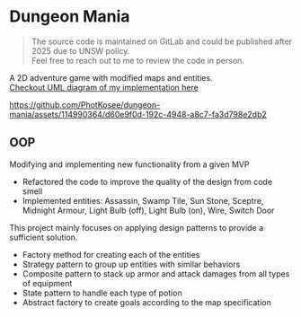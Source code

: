 # Dungeon Mania
> The source code is maintained on GitLab and could be published after 2025 due to UNSW policy. </br>
Feel free to reach out to me to review the code in person.

A 2D adventure game with modified maps and entities. <br/>
[Checkout UML diagram of my implementation here](https://drive.google.com/file/d/1uJqEFKwZRKXHGMQgYjq-tQ8MB0pi_Rb3/view?usp=sharing)

https://github.com/PhotKosee/dungeon-mania/assets/114990364/d60e9f0d-192c-4948-a8c7-fa3d798e2db2

## OOP
Modifying and implementing new functionality from a given MVP

- Refactored the code to improve the quality of the design from code smell
- Implemented entities: Assassin, Swamp Tile, Sun Stone, Sceptre, Midnight Armour, Light Bulb (off), Light Bulb (on), Wire, Switch Door

This project mainly focuses on applying design patterns to provide a sufficient solution.

- Factory method for creating each of the entities
- Strategy pattern to group up entities with similar behaviors
- Composite pattern to stack up armor and attack damages from all types of equipment
- State pattern to handle each type of potion
- Abstract factory to create goals according to the map specification

